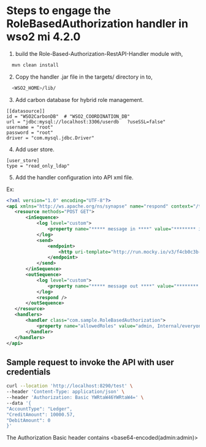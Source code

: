 # Steps to engage the RoleBasedAuthorization handler in wso2 mi 4.2.0 
1. build the Role-Based-Authorization-RestAPI-Handler module with,
 ```sh
   mvn clean install
   ```
2. Copy the handler .jar file in the targets/ directory in to,
 ```sh
   <WSO2_HOME>/lib/
   ```
3. Add carbon database for hybrid role management.
 ```
[[datasource]]
id = "WSO2CarbonDB"  # "WSO2_COORDINATION_DB"
url = "jdbc:mysql://localhost:3306/userdb   ?useSSL=false"
username = "root"
password = "root"
driver = "com.mysql.jdbc.Driver"
   ```
4. Add user store.
 ```
[user_store] 
type = "read_only_ldap"
   ```
5. Add the handler configuration into API xml file.

Ex:
 ```xml
<?xml version="1.0" encoding="UTF-8"?>
<api xmlns="http://ws.apache.org/ns/synapse" name="respond" context="/test">
    <resource methods="POST GET">
        <inSequence>
            <log level="custom">
                <property name="***** message in ****" value="******** incoming *******" />
            </log>
            <send>
                <endpoint>
                    <http uri-template="http://run.mocky.io/v3/f4cb0c3b-753c-40fd-ba08-1e20bf92c65a/%23/abc" />
                </endpoint>
            </send>
        </inSequence>
        <outSequence>
            <log level="custom">
                <property name="***** message out ****" value="******** outgoing *******" />
            </log>
            <respond />
        </outSequence>
    </resource>
    <handlers>
        <handler class="com.sample.RoleBasedAuthorization">
            <property name="allowedRoles" value="admin, Internal/everyone, temp" />
        </handler>
    </handlers>
</api>
```
## Sample request to invoke the API with user credentials
 ```sh
curl --location 'http://localhost:8290/test' \
--header 'Content-Type: application/json' \
--header 'Authorization: Basic YWRtaW46YWRtaW4=' \
--data '{
 "AccountType": "Ledger",
 "CreditAmount": 10000.57,
 "DebitAmount": 0
}'
   ```
The Authorization Basic header contains <base64-encoded(admin:admin)>
